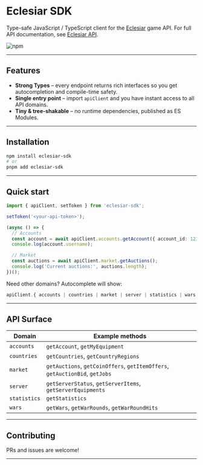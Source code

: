 # Eclesiar SDK

Type-safe JavaScript / TypeScript client for the [Eclesiar](https://eclesiar.com) game API. For full API documentation, see [Eclesiar API](https://eclesiar.com/api).

![npm](https://img.shields.io/npm/v/eclesiar-sdk)

---

## Features

* **Strong Types** – every endpoint returns rich interfaces so you get autocompletion and compile-time safety.
* **Single entry point** – import `apiClient` and you have instant access to all API domains.
* **Tiny & tree-shakable** – no runtime dependencies, published as ES Modules.

---

## Installation

```bash
npm install eclesiar-sdk
# or
pnpm add eclesiar-sdk
```

---

## Quick start

```ts
import { apiClient, setToken } from 'eclesiar-sdk';

setToken('<your-api-token>');

(async () => {
  // Accounts
  const account = await apiClient.accounts.getAccount({ account_id: 123 });
  console.log(account.username);

  // Market
  const auctions = await apiClient.market.getAuctions();
  console.log('Current auctions:', auctions.length);
})();
```

Need other domains? Autocomplete will show:

```ts
apiClient.{ accounts | countries | market | server | statistics | wars }
```

---

## API Surface

| Domain      | Example methods                |
|-------------|--------------------------------|
| `accounts`  | `getAccount`, `getMyEquipment` |
| `countries` | `getCountries`, `getCountryRegions` |
| `market`    | `getAuctions`, `getCoinOffers`, `getItemOffers`, `getAuctionBid`, `getJobs` |
| `server`    | `getServerStatus`, `getServerItems`, `getServerEquipments` |
| `statistics`| `getStatistics` |
| `wars`      | `getWars`, `getWarRounds`, `getWarRoundHits` |


---

## Contributing

PRs and issues are welcome!

---
